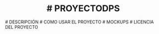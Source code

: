 <h1 align="center"> # PROYECTODPS </h1>
# DESCRIPCIÓN
# COMO USAR EL PROYECTO
# MOCKUPS
# LICENCIA DEL PROYECTO
